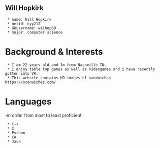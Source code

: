 ## Will Hopkirk

     * name: Will Hopkirk
     * netid: nyy212
     * GHusername: wiihop69
     * major: computer science
# Background & Interests

     * I am 22 years old and Im from Nashville TN.
     * I enjoy table top games as well as videogames and i have recently gotten into VR.
     * This website contains HD images of sandwiches https://scanwiches.com/
# Languages

-in order from most to least proficient

     * C++
     * C
     * Python
     * C#
     * Java

 
